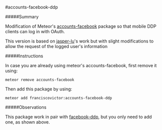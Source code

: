 #accounts-facebook-ddp

#####Summary

Modification of Meteor's [accounts-facebook](https://github.com/meteor/meteor/tree/devel/packages/accounts-facebook) package so that mobile DDP clients can log in with OAuth.

This version is based on [jasper-lu](github.com/jasper-lu)'s work but with slight modifications to allow the request of the logged user's information

#####Instructions

In case you are already using meteor's accounts-facebook, first remove it using:

    meteor remove accounts-facebook

Then add this package by using:

    meteor add franciscovictor:accounts-facebook-ddp

#####Observations

This package work in pair with [facebook-ddp](https://github.com/FranciscoVictor/facebook-ddp), but you only need to add one, as shown above.
